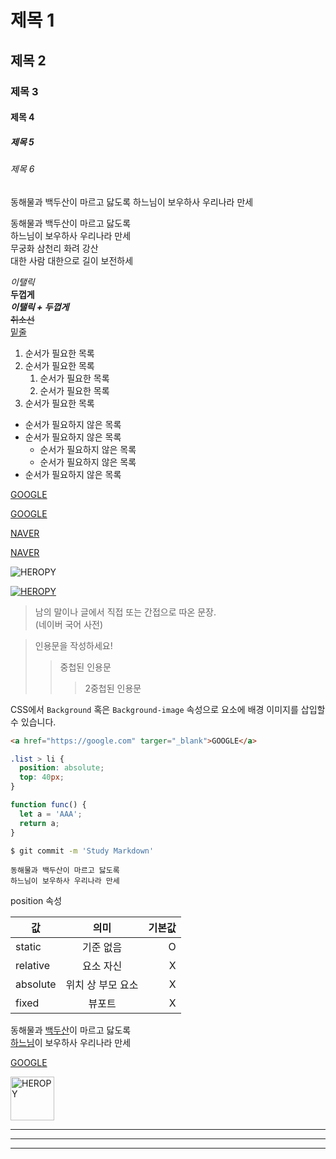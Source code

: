 <!-- # 제목(Header) -->

# 제목 1
## 제목 2
### 제목 3
#### 제목 4
##### 제목 5
###### 제목 6

<!-- 문장 (Paragraph) -->

동해물과 백두산이 마르고 닳도록 
하느님이 보우하사 우리나라 만세

<!-- 줄바꿈(Line Breaks) -->

동해물과 백두산이 마르고 닳도록  
하느님이 보우하사 우리나라 만세  
무궁화 삼천리 화려 강산<br />
대한 사람 대한으로 길이 보전하세

<!-- 강조(Emphasis) -->

_이탤릭_  
**두껍게**  
**_이탤릭 + 두껍게_**  
~~취소선~~  
<u>밑줄</u>

<!-- 목록(List) -->

1. 순서가 필요한 목록
1. 순서가 필요한 목록
    1. 순서가 필요한 목록
    1. 순서가 필요한 목록
1. 순서가 필요한 목록

- 순서가 필요하지 않은 목록
- 순서가 필요하지 않은 목록
    - 순서가 필요하지 않은 목록
    - 순서가 필요하지 않은 목록
- 순서가 필요하지 않은 목록


<!-- 링크(Link) -->

<a href="https://google.com">GOOGLE</a>

[GOOGLE](https://google.com)


<a href="https://naver.com" title="NAVER로 이동">NAVER</a>

[NAVER](https://naver.com "NAVER로 이동")


<!-- 이미지(Image) -->

![HEROPY](https://heropy.blog/css/images/logo.png)

[![HEROPY](https://heropy.blog/css/images/logo.png)](https://heropy.blog/)


<!-- 인용문(BlockQuote) -->

>남의 말이나 글에서 직접 또는 간접으로 따온 문장. <br />
>(네이버 국어 사전)

> 인용문을 작성하세요!
>> 중첩된 인용문
>>> 2중첩된 인용문


<!-- 인라인(Inline) 코드 강조 -->

CSS에서 `Background` 혹은 `Background-image` 속성으로 요소에 배경 이미지를 삽입할 수 있습니다.


<!-- 블록(Block) 코드 강조 -->

```html
<a href="https://google.com" targer="_blank">GOOGLE</a>
```

```css
.list > li {
  position: absolute;
  top: 40px;
}
```

```javascript
function func() {
  let a = 'AAA';
  return a;
}
```

```bash
$ git commit -m 'Study Markdown'
````

```plaintext
동해물과 백두산이 마르고 닳도록  
하느님이 보우하사 우리나라 만세
```


<!-- 표(Table) -->

position 속성

값 | 의미 | 기본값
--|:--:|--:
static | 기준 없음 | O
relative | 요소 자신 | X
absolute | 위치 상 부모 요소 | X
fixed | 뷰포트 | X


<!-- 원시 HTML(RAW HTML) -->

동해물과 <u>백두산</u>이 마르고 닳도록<br/>
<span style="text-decoration: underline;">하느님</span>이 보우하사 우리나라 만세

<a href="https://google.com" targer="_blank">GOOGLE</a>

<img width="70" src="https://heropy.blog/css/images/logo.png" alt="HEROPY" />


<!-- 수평선(Horizontal Rule) -->

---

***

___

